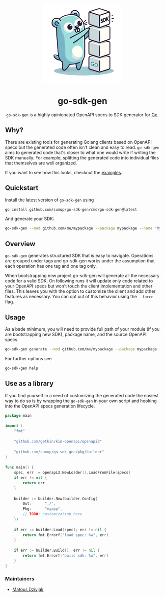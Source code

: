 <div align="center">

<img src=".github/logo.png" width="256">

# go-sdk-gen

`go-sdk-gen` is a highly opinionated OpenAPI specs to SDK generator for [Go](https://go.dev/).

</div>

## Why?

There are existing tools for generating Golang clients based on OpenAPI specs but the generated code often isn't clean and easy to read. `go-sdk-gen` aims to generated code that's closer to what one would write if writing the SDK manually. For example, splitting the generated code into individual files that themselves are well organized.

If you want to see how this looks, checkout the [examples](./examples).

## Quickstart

Install the latest version of `go-sdk-gen` using

```sh
go install github.com/sumup/go-sdk-gen/cmd/go-sdk-gen@latest
```

And generate your SDK:

```sh
go-sdk-gen --mod github.com/me/mypackage --package mypackage --name 'My API' ./openapi.yaml
```

## Overview

`go-sdk-gen` generates structured SDK that is easy to navigate. Operations are grouped under tags and go-sdk-gen works under the assumption that each operation has one tag and one tag only.

When bootstrapping new project go-sdk-gen will generate all the necessary code for a valid SDK. On following runs it will update only code related to your OpenAPI specs but won't touch the client implementation and other files. This leaves you with the option to customize the client and add other features as necessary. You can opt out of this behavior using the `--force` flag.

## Usage

As a bade minimum, you will need to provide full path of your module (if you are bootstrapping new SDK), package name, and the source OpenAPI specs:

```sh
go-sdk-gen generate --mod github.com/me/mypackage --package mypackage --name 'My API' ./openapi.yaml
```

For further options see

```sh
go-sdk-gen help
```

## Use as a library

If you find yourself in a need of customizing the generated code the easiest way to do so is by wrapping the `go-sdk-gen` in your own script and hooking into the OpenAPI specs generation lifecycle.

```go
package main

import (
	"fmt"

	"github.com/getkin/kin-openapi/openapi3"

	"github.com/sumup/go-sdk-gen/pkg/builder"
)

func main() {
	spec, err := openapi3.NewLoader().LoadFromFile(specs)
	if err != nil {
		return err
	}

	builder := builder.New(builder.Config{
		Out:      "./",
		Pkg:      "myapp",
		// TODO: customization here
	})

	if err := builder.Load(spec); err != nil {
		return fmt.Errorf("load spec: %w", err)
	}

	if err := builder.Build(); err != nil {
		return fmt.Errorf("build sdk: %w", err)
	}
}
```

### Maintainers

- [Matous Dzivjak](mailto:matous.dzivjak@sumup.com)
